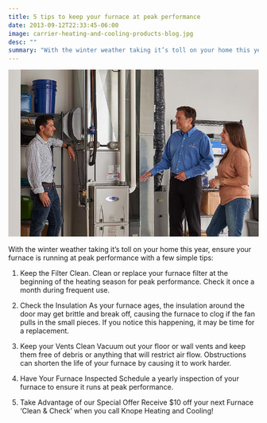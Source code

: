 ```yaml
---
title: 5 tips to keep your furnace at peak performance
date: 2013-09-12T22:33:45-06:00
image: carrier-heating-and-cooling-products-blog.jpg
desc: ""
summary: "With the winter weather taking it’s toll on your home this year, ensure your furnace is running at peak performance with a few simple tips."
---
```


![Carrier technician explaining a furnace to a younger couple](carrier-heating-and-cooling-products-blog.jpg)

With the winter weather taking it’s toll on your home this year, ensure your furnace is running at peak performance with a few simple tips:

1. Keep the Filter Clean.
   Clean or replace your furnace filter at the beginning of the heating season for peak performance. Check it once a month during frequent use.

2. Check the Insulation
   As your furnace ages, the insulation around the door may get brittle and break off, causing the furnace to clog if the fan pulls in the small pieces. If you notice this happening, it may be time for a replacement.

3. Keep your Vents Clean
   Vacuum out your floor or wall vents and keep them free of debris or anything that will restrict air flow. Obstructions can shorten the life of your furnace by causing it to work harder.

4. Have Your Furnace Inspected
   Schedule a yearly inspection of your furnace to ensure it runs at peak performance.

5. Take Advantage of our Special Offer
   Receive $10 off your next Furnace ‘Clean & Check’ when you call Knope Heating and Cooling!
